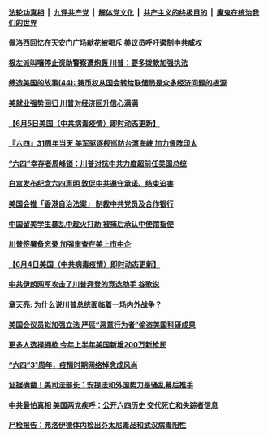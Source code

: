 ####  [法轮功真相](../../../../basic/blob/master/README.md?t=06060501) &nbsp;|&nbsp; [九评共产党](../../../../9ping.md/blob/master/README.md?t=06060501) &nbsp;|&nbsp; [解体党文化](../../../../jtdwh.md/blob/master/README.md?t=06060501)  &nbsp;|&nbsp; [共产主义的终极目的](../../../../gczydzjmd.md/blob/master/README.md?t=06060501) &nbsp;|&nbsp; [魔鬼在统治我们的世界](../../../../mgztzwmdsj.md/blob/master/README.md?t=06060501) 

#### [佩洛西回忆在天安门广场献花被喝斥 美议员呼吁遏制中共威权](../pages/soh6/386989.md?t=06060501) 
#### [极左派叫嚷停止资助警察遭炮轰 川普：要多拨款加强执法](../pages/soh6/387007.md?t=06060501) 
#### [缔造美国的故事(44): 铸币权从国会转给联储局是众多经济问题的根源](../pages/soh6/386998.md?t=06060501) 
#### [美就业强势回归 川普对经济回升信心满满](../pages/soh6/387001.md?t=06060501) 
#### [【6月5日美国（中共病毒疫情）即时动态更新】](../pages/soh6/386908.md?t=06060501) 
#### [『六四』31周年当天 美军驱逐舰巡防台湾海峡 加力督阵印太](../pages/soh6/386968.md?t=06060501) 
#### [“六四”幸存者周峰锁：川普对抗中共力度超前任美国总统](../pages/soh6/386977.md?t=06060501) 
#### [白宫发布纪念六四声明 敦促中共遵守承诺、结束迫害](../pages/soh6/386962.md?t=06060501) 
#### [美国会推「香港自治法案」 制裁中共党员及合作银行](../pages/soh6/386905.md?t=06060501) 
#### [中国留美学生暴乱中趁火打劫 被捕后承认中使馆指使](../pages/soh6/386737.md?t=06060501) 
#### [川普签署备忘录 加强审查在美上市中企](../pages/soh6/386746.md?t=06060501) 
#### [【6月4日美国（中共病毒疫情）即时动态更新】](../pages/soh6/386440.md?t=06060501) 
#### [中共伊朗网军攻击了川普拜登的竞选助手 谷歌说](../pages/soh6/386671.md?t=06060501) 
#### [章天亮: 为什么说川普总统面临着一场内外战争？](../pages/soh6/386650.md?t=06060501) 
#### [美国会议员拟加强立法 严惩“恶意行为者”偷盗美国科研成果](../pages/soh6/386596.md?t=06060501) 
#### [更多人选择拥枪 今年上半年美国新增200万新枪民](../pages/soh6/386584.md?t=06060501) 
#### [“六四”31周年，疫情时期网络悼念成风尚](../pages/soh6/386602.md?t=06060501) 
#### [证据确凿！美司法部长：安提法和外国势力是骚乱幕后推手](../pages/soh6/386614.md?t=06060501) 
#### [中共最怕真相 美国两党疾呼：公开六四历史 交代死亡和失踪者信息](../pages/soh6/386509.md?t=06060501) 
#### [尸检报告：弗洛伊德体内检出芬太尼毒品和武汉病毒阳性](../pages/soh6/386494.md?t=06060501) 
